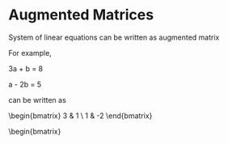 # Augmented Matrices 

System of linear equations can be written as augmented matrix

For example,

3a + b = 8

a - 2b = 5

can be written as


\begin{bmatrix}
3 & 1 \\
1 & -2
\end{bmatrix}

\begin{bmatrix}